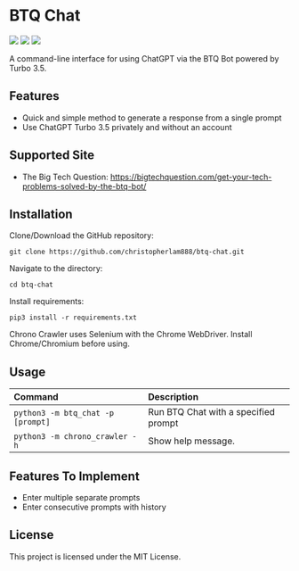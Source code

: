# BTQ Chat

<p align="left">
<img src="https://img.shields.io/github/languages/top/christopherlam888/btq-chat.svg" >
<a href="https://github.com/psf/black"><img src="https://img.shields.io/badge/code%20style-black-000000.svg"></a>
<img src="https://img.shields.io/badge/License-MIT-blue.svg">
</p>

A command-line interface for using ChatGPT via the BTQ Bot powered by Turbo 3.5.

## Features

- Quick and simple method to generate a response from a single prompt
- Use ChatGPT Turbo 3.5 privately and without an account

## Supported Site

- The Big Tech Question: <https://bigtechquestion.com/get-your-tech-problems-solved-by-the-btq-bot/>

## Installation

Clone/Download the GitHub repository:

```git clone https://github.com/christopherlam888/btq-chat.git```

Navigate to the directory:

```cd btq-chat```

Install requirements:

```pip3 install -r requirements.txt```

Chrono Crawler uses Selenium with the Chrome WebDriver. Install Chrome/Chromium before using.

## Usage

| **Command**                                   | **Description**                                                |
| :-------------------------------------------- | :------------------------------------------------------------- |
| `python3 -m btq_chat -p [prompt]`             | Run BTQ Chat with a specified prompt                           |
| `python3 -m chrono_crawler -h`                | Show help message.                                             |

## Features To Implement

- Enter multiple separate prompts
- Enter consecutive prompts with history

## License

This project is licensed under the MIT License.
